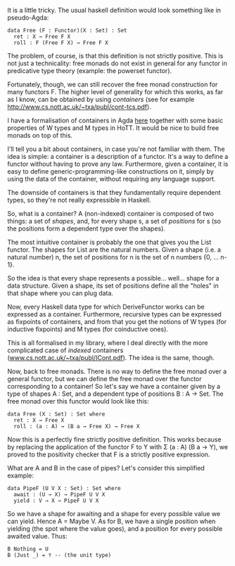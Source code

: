 It is a little tricky. The usual haskell definition would look something like in
pseudo-Agda:

    data Free (F : Functor)(X : Set) : Set
      ret : X → Free F X
      roll : F (Free F X) → Free F X

The problem, of course, is that this definition is not strictly positive.  This
is not just a technicality: free monads do not exist in general for any functor
in predicative type theory (example: the powerset functor).

Fortunately, though, we can still recover the free monad construction for many
functors F.  The higher level of generality for which this works, as far as I
know, can be obtained by using *containers* (see for example
http://www.cs.nott.ac.uk/~txa/publ/cont-tcs.pdf‎).

I have a formalisation of containers in Agda
[here](http://paolocapriotti.com/agda-base/container.core.html) together with
some basic properties of W types and M types in HoTT.  It would be nice to build
free monads on top of this.

I'll tell you a bit about containers, in case you're not familiar with them.
The idea is simple: a container is a description of a functor.  It's a way to
define a functor without having to prove any law.  Furthermore, given a
container, it is easy to define generic-programming-like constructions on it,
simply by using the data of the container, without requiring any language
support.

The downside of containers is that they fundamentally require dependent types,
so they're not really expressible in Haskell.

So, what is a container? A (non-indexed) container is composed of two things: a
set of *shapes*, and, for every shape s, a set of *positions* for s (so the
positions form a dependent type over the shapes).

The most intuitive container is probably the one that gives you the List
functor.  The shapes for List are the natural numbers.  Given a shape (i.e. a
natural number) n, the set of positions for n is the set of n numbers {0,
... n-1}.

So the idea is that every shape represents a possible... well... shape for a
data structure.  Given a shape, its set of positions define all the "holes" in
that shape where you can plug data.

Now, every Haskell data type for which DeriveFunctor works can be expressed as a
container. Furthermore, recursive types can be expressed as fixpoints of
containers, and from that you get the notions of W types (for inductive
fixpoints) and M types (for coinductive ones).

This is all formalised in my library, where I deal directly with the more
complicated case of *indexed* containers
(www.cs.nott.ac.uk/~txa/publ/ICont.pdf). The idea is the same, though.

Now, back to free monads.  There is no way to define the free monad over a
general functor, but we can define the free monad over the functor corresponding
to a container! So let's say we have a container given by a type of shapes A :
Set, and a dependent type of positions B : A → Set.  The free monad over this
functor would look like this:

    data Free (X : Set) : Set where
      ret : X → Free X
      roll : (a : A) → (B a → Free X) → Free X

Now this is a perfectly fine strictly positive definition.  This works because
by replacing the application of the functor F to Y with Σ (a : A) (B a → Y), we
proved to the positivity checker that F is a strictly positive expression.

What are A and B in the case of pipes?  Let's consider this simplified example:

    data PipeF (U V X : Set) : Set where
      await : (U → X) → PipeF U V X
      yield : V → X → PipeF U V X

So we have a shape for awaiting and a shape for every possible value we can
yield.  Hence A = Maybe V. As for B, we have a single position when yielding
(the spot where the value goes), and a position for every possible awaited
value. Thus:

    B Nothing = U
    B (Just _) = ⊤ -- (the unit type)